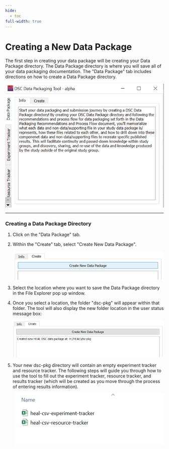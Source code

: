 ```yaml
---
hide:
  - toc
full-width: true
---
```


# Creating a New Data Package

The first step in creating your data package will be creating your Data Package directory. The Data Package directory is where you will save all of your data packaging documentation. The "Data Package" tab includes directions on how to create a Data Package directory.

![](app-screenshots/data-pkg-tab.PNG)

***
### Creating a Data Package Directory

1. Click on the "Data Package" tab. 
2. Within the "Create" tab, select "Create New Data Package".

    ![](app-screenshots/create-new.png)

3. Select the location where you want to save the Data Package directory in the File Explorer pop up window.
4. Once you select a location, the folder "dsc-pkg" will appear within that folder. The tool will also display the new folder location in the user status message box:

    ![](app-screenshots/new-pkg-dir.PNG)

5. Your new dsc-pkg directory will contain an empty experiment tracker and resource tracker. The following steps will guide you through how to use the tool to fill out the experiment tracker, resource tracker, and results tracker (which will be created as you move through the process of entering results information).

    ![](app-screenshots/dsc-pkg-content.PNG)